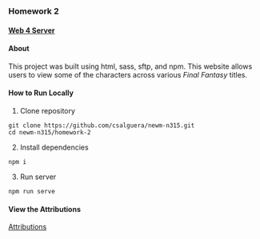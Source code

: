 ### Homework 2

#### [Web 4 Server](https://in-info-web4.luddy.indianapolis.iu.edu/~csalguer/homework-2/)

#### About

This project was built using html, sass, sftp, and npm. This website allows users to view some of the characters across various *Final Fantasy* titles.

#### How to Run Locally

1. Clone repository

```
git clone https://github.com/csalguera/newm-n315.git
cd newm-n315/homework-2
```

2. Install dependencies

```
npm i
```


3. Run server

```
npm run serve
```

#### View the Attributions

[Attributions](./attributions.md)
